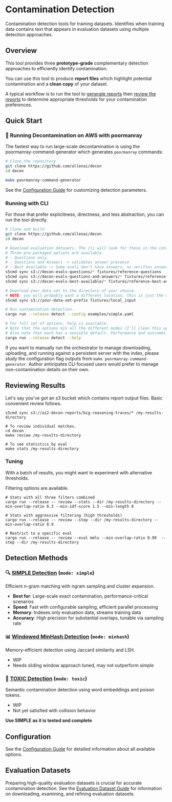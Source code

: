 # Contamination Detection

Contamination detection tools for training datasets. Identifies when training data contains text that appears in evaluation datasets using multiple detection approaches.

## Overview

This tool provides three **prototype-grade** complementary detection approaches to efficiently identify contamination.

You can use this tool to produce **report files** which highlight potential contamination and a **clean copy** of your dataset.

A typical workflow is to run the tool to [generate reports](#-running-decontamination-on-aws-with-poormanray) then [review the reports](#reviewing-results) to determine appropriate thresholds for your contamination preferences.

## Quick Start

### 🚀 Running Decontamination on AWS with poormanray

The fastest way to run large-scale decontamination is using the poormanray-command-generator which generates `poormanray` commands:

```bash
# Clone the repository
git clone https://github.com/allenai/decon
cd decon

make poormanray-command-generator
```

See the [Configuration Guide](doc/configuration.md) for customizing detection parameters.

### Running with CLI

For those that prefer explicitness, directness, and less abstraction, you can run the tool directly.

```bash
# Clone and build
git clone https://github.com/allenai/decon
cd decon

# Download evaluation datasets. The cli will look for these in the configured reference directory.
# Three pre-packaged options are available.
# - Questions only.
# - Questions and Answers -> validates answer presence
# - Best Available -> Some evals don't have answers, so verifies answers when present
s5cmd sync s3://decon-evals-questions/* fixtures/reference-questions
s5cmd sync s3://decon-evals-questions-and-answers/* fixtures/reference-questions-and-answers
s5cmd sync s3://decon-evals-best-available/* fixtures/reference-best-available

# Download your data set to the directory of your choice.
# NOTE: you will probably want a different location, this is just the default.
s5cmd sync s3://your-data-set-prefix fixtures/local_input

# Run contamination detection.
cargo run --release detect --config examples/simple.yaml

# For full set of options, help is available.
# Note that the options mix all the different modes (I'll clean this up eventually)
# Also note that each has a sensible default. Performance and outcomes may vary wildly depending on options.
cargo run --release detect --help
```

If you want to manually run the orchestrator to manage downloading, uploading, and running against a persistent server with the index, please study the configuration flag outputs from `make poormanray-command-generator`. Author anticipates CLI focused users would prefer to manage non-contamination details on their own.

## Reviewing Results

Let's say you've got an s3 bucket which contains report output files. Basic convenient review follows.

```
s5cmd sync s3://ai2-decon-reports/big-reasoning-traces/* /my-results-directory

# To review individual matches.
cd decon
make review /my-results-directory

# To see statistics by eval
make stats /my-results-directory

```

### Tuning

With a batch of results, you might want to experiment with alternative thresholds.

Filtering options are available.

```
# Stats with all three filters combined
cargo run --release -- review --stats --dir /my-results-directory --min-overlap-ratio 0.3 --min-idf-score 1.5 --min-length 8

# Stats with aggressive filtering (high thresholds)
cargo run --release -- review --step --dir /my-results-directory --min-overlap-ratio 0.9

# Restrict to a specific eval
cargo run --release -- review --eval mmlu --min-overlap-ratio 0.99  --step --dir /my-results-directory

```

## Detection Methods

### 🔍 [SIMPLE Detection](doc/simple.md) (`mode: simple`)
Efficient n-gram matching with ngram sampling and cluster expansion.
- **Best for**: Large-scale exact contamination, performance-critical scenarios
- **Speed**: Fast with configurable sampling, efficient parallel processing
- **Memory**: Indexes only evaluation data, streams training data
- **Accuracy**: High precision for substantial overlaps, tunable via sampling rate

### 📊 [Windowed MinHash Detection](doc/minhash.md) (`mode: minhash`)
Memory-efficient detection using Jaccard similarity and LSH.
- WIP
- Needs sliding window approach tuned, may not outperform simple

### 🧬 [TOXIC Detection](doc/toxic.md) (`mode: toxic`)
Semantic contamination detection using word embeddings and poison tokens.
- WIP
- Not yet satisfied with collision behavior

**Use SIMPLE as it is tested and complete**

## Configuration

See the [Configuration Guide](doc/configuration.md) for detailed information about all available options.

## Evaluation Datasets

Preparing high-quality evaluation datasets is crucial for accurate contamination detection. See the [Evaluation Dataset Guide](doc/eval-datasets.md) for information on downloading, examining, and refining evaluation datasets.
